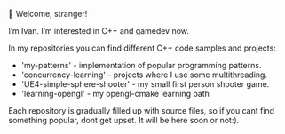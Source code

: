 👋 Welcome, stranger!

I’m Ivan. I’m interested in C++ and gamedev now.

In my repositories you can find different C++ code samples and projects:
- 'my-patterns' - implementation of popular programming patterns.
- 'concurrency-learning' - projects where I use some multithreading.
- 'UE4-simple-sphere-shooter' - my small first person shooter game. 
- 'learning-opengl' - my opengl-cmake learning path 

Each repository is gradually filled up with source files, so if you cant find something popular, dont get upset. It will be here soon or not:).

<!---
ivan-mitrich/ivan-mitrich is a ✨ special ✨ repository because its `README.md` (this file) appears on your GitHub profile.
You can click the Preview link to take a look at your changes.
--->

